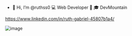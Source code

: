 - 👋 Hi, I’m @ruthss0
💻 Web Developer 📱
🎓 DevMountain



<!---
ruthss0/ruthss0 is a ✨ special ✨ repository because its `README.md` (this file) appears on your GitHub profile.
You can click the Preview link to take a look at your changes.
--->


https://www.linkedin.com/in/ruth-gabriel-45807b1a4/

![image](https://user-images.githubusercontent.com/82294375/171762325-44ccf141-2900-435e-8c6c-648b218551e6.png)

